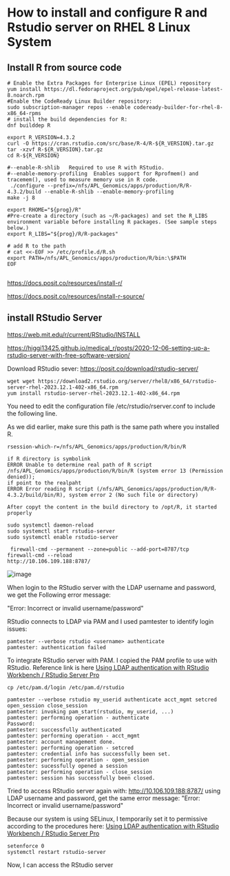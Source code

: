 # How to install and configure R and Rstudio server on RHEL 8 Linux System

## Install R from source code 
```
# Enable the Extra Packages for Enterprise Linux (EPEL) repository
yum install https://dl.fedoraproject.org/pub/epel/epel-release-latest-8.noarch.rpm
#Enable the CodeReady Linux Builder repository:
sudo subscription-manager repos --enable codeready-builder-for-rhel-8-x86_64-rpms
# install the build dependencies for R:
dnf builddep R

export R_VERSION=4.3.2
curl -O https://cran.rstudio.com/src/base/R-4/R-${R_VERSION}.tar.gz
tar -xzvf R-${R_VERSION}.tar.gz
cd R-${R_VERSION}

#--enable-R-shlib	Required to use R with RStudio.
#--enable-memory-profiling	Enables support for Rprofmem() and tracemem(), used to measure memory use in R code.
 ./configure --prefix=/nfs/APL_Genomics/apps/production/R/R-4.3.2/build --enable-R-shlib --enable-memory-profiling
make -j 8

export RHOME="${prog}/R"
#Pre-create a directory (such as ~/R-packages) and set the R_LIBS environment variable before installing R packages. (See sample steps below.)
export R_LIBS="${prog}/R/R-packages"

# add R to the path
# cat <<-EOF >> /etc/profile.d/R.sh
export PATH=/nfs/APL_Genomics/apps/production/R/bin:\$PATH
EOF


```

https://docs.posit.co/resources/install-r/

https://docs.posit.co/resources/install-r-source/

## install RStudio Server
https://web.mit.edu/r/current/RStudio/INSTALL

https://higgi13425.github.io/medical_r/posts/2020-12-06-setting-up-a-rstudio-server-with-free-software-version/

Download RStudio sever: https://posit.co/download/rstudio-server/

```
wget wget https://download2.rstudio.org/server/rhel8/x86_64/rstudio-server-rhel-2023.12.1-402-x86_64.rpm
yum install rstudio-server-rhel-2023.12.1-402-x86_64.rpm

```
You need to edit the configuration file /etc/rstudio/rserver.conf to include the following line.

As we did earlier, make sure this path is the same path where you installed R.

```
rsession-which-r=/nfs/APL_Genomics/apps/production/R/bin/R

if R directory is symbolink
ERROR Unable to determine real path of R script /nfs/APL_Genomics/apps/production/R/bin/R (system error 13 (Permission denied));
if point to the realpaht
ERROR Error reading R script (/nfs/APL_Genomics/apps/production/R/R-4.3.2/build/bin/R), system error 2 (No such file or directory)

After copyt the content in the build directory to /opt/R, it started properly

sudo systemctl daemon-reload 
sudo systemctl start rstudio-server 
sudo systemctl enable rstudio-server

 firewall-cmd --permanent --zone=public --add-port=8787/tcp
firewall-cmd --reload
http://10.106.109.188:8787/
```

![image](https://github.com/xiaoli-dong/bioinfo_notebook/assets/52679027/3f80250a-e93a-4a90-9c82-f7d0d283e0c6)

When login to the RStudio server with the LDAP username and password, we get the Following error message:

"Error: Incorrect or invalid username/password"

RStudio connects to LDAP via PAM and I used pamtester to identify login issues: 
```
pamtester --verbose rstudio <username> authenticate
pamtester: authentication failed
```



To integrate RStudio server with PAM. I copied the PAM profile to use with RStudio. Reference link is here [Using LDAP authentication with RStudio Workbench / RStudio Server Pro](https://support.posit.co/hc/en-us/articles/232226708-Using-LDAP-authentication-with-RStudio-Workbench-RStudio-Server-Pro)

```
cp /etc/pam.d/login /etc/pam.d/rstudio

pamtester --verbose rstudio my_userid authenticate acct_mgmt setcred open_session close_session
pamtester: invoking pam_start(rstudio, my_userid, ...)
pamtester: performing operation - authenticate
Password:
pamtester: successfully authenticated
pamtester: performing operation - acct_mgmt
pamtester: account management done.
pamtester: performing operation - setcred
pamtester: credential info has successfully been set.
pamtester: performing operation - open_session
pamtester: sucessfully opened a session
pamtester: performing operation - close_session
pamtester: session has successfully been closed.
```
Tried to access RStudio server again with: http://10.106.109.188:8787/ using LDAP username and password, get the same error message:
"Error: Incorrect or invalid username/password"

Because our system is using SELinux, I temporarily set it to permissive according to the procedures here: [Using LDAP authentication with RStudio Workbench / RStudio Server Pro](https://support.posit.co/hc/en-us/articles/15173704481943-Active-Directory-LDAP-user-not-able-to-login-permission-denied-on-PAM-acct-mgmt)

```
setenforce 0
systemctl restart rstudio-server 
```
Now, I can access the RStudio server

